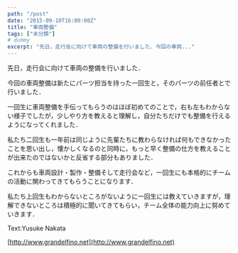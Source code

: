 ```yaml
---
path: "/post"
date: "2015-09-10T16:00:00Z"
title: "車両整備"
tags: ["未分類"]
# dummy
excerpt: "先日，走行会に向けて車両の整備を行いました．今回の車両..."
---
```




[](10-1.jpg)

先日，走行会に向けて車両の整備を行いました．

今回の車両整備は新たにパーツ担当を持った一回生と，そのパーツの前任者とで行いました．

一回生に車両整備を手伝ってもらうのはほぼ初めてのことで，右も左もわからない様子でしたが，少しやり方を教えると理解し，自分たちだけでも整備を行えるようになってくれました．

私たち二回生も一年前は同じように先輩たちに教わらなければ何もできなかったことを思い出し，懐かしくなるのと同時に，もっと早く整備の仕方を教えることが出来たのではないかと反省する部分もありました．

これからも車両設計・製作・整備そして走行会など，一回生にも本格的にチームの活動に関わってきてもらうことになります．

私たち上回生もわからないところがないように一回生には教えていきますが，理解できないところは積極的に聞いてきてもらい，チーム全体の能力向上に努めていきます．

Text:Yusuke Nakata

[http://www.grandelfino.net](http://www.grandelfino.net)

